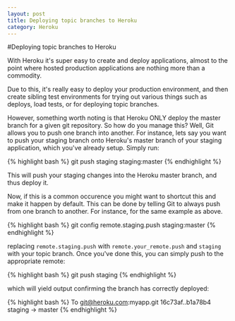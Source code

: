 ```yaml
---
layout: post
title: Deploying topic branches to Heroku
category: Heroku
---
```

#Deploying topic branches to Heroku

With Heroku it's super easy to create and deploy applications, almost to the point where hosted production applications are nothing more than a commodity.

Due to this, it's really easy to deploy your production environment, and then create sibling test environments for trying out various things such as deploys, load tests, or for deploying topic branches.

However, something worth noting is that Heroku ONLY deploy the master branch for a given git repository.  So how do you manage this?  Well, Git allows you to push one branch into another.  For instance, lets say you want to push your staging branch onto Heroku's master branch of your staging application, which you've already setup.  Simply run:

{% highlight bash %}
git push staging staging:master
{% endhighlight %}

This will push your staging changes into the Heroku master branch, and thus deploy it.

Now, if this is a common occurence you might want to shortcut this and make it happen by default.  This can be done by telling Git to always push from one branch to another.  For instance, for the same example as above.

{% highlight bash %}
git config remote.staging.push staging:master
{% endhighlight %}

replacing `remote.staging.push` with `remote.your_remote.push` and `staging` with your topic branch.  Once you've done this, you can simply push to the appropriate remote:

{% highlight bash %}
git push staging
{% endhighlight %}

which will yield output confirming the branch has correctly deployed:

{% highlight bash %}
To git@heroku.com:myapp.git
   16c73af..b1a78b4  staging -> master
{% endhighlight %}